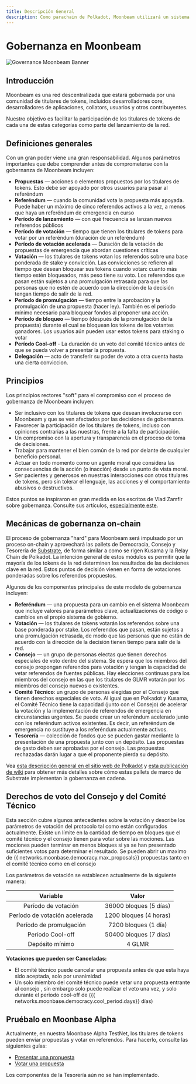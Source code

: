 ```yaml
---
title: Descripción General
description: Como parachain de Polkadot, Moonbeam utilizará un sistema de gobernanza on-chain, lo que permitirá un voto ponderado de las partes interesadas en los referendos públicos.
---
```


# Gobernanza en Moonbeam

![Governance Moonbeam Banner](/images/governance/governance-overview-banner.png)

## Introducción

Moonbeam es una red descentralizada que estará gobernada por una comunidad de titulares de tokens, incluidos desarrolladores core, desarrolladores de aplicaciones, collators, usuarios y otros contribuyentes.

Nuestro objetivo es facilitar la participación de los titulares de tokens de cada una de estas categorías como parte del lanzamiento de la red.

## Definiciones generales

Con un gran poder viene una gran responsabilidad. Algunos parámetros importantes que debe comprender antes de comprometerse con la gobernanza de Moonbeam incluyen:

 - **Propuestas** — acciones o elementos propuestos por los titulares de tokens. Esto debe ser apoyado por otros usuarios para pasar al referéndum
 - **Referéndum** — cuando la comunidad vota la propuesta más apoyada. Puede haber un máximo de cinco referendos activos a la vez, a menos que haya un referéndum de emergencia en curso
 - **Período de lanzamiento** — con qué frecuencia se lanzan nuevos referendos públicos
 - **Período de votación** — tiempo que tienen los titulares de tokens para votar por un referéndum (duración de un referéndum)
 - **Período de votación acelerada** — Duración de la votación de propuestas de emergencia que abordan cuestiones críticas
- **Votación** —  los titulares de tokens votan los referendos sobre una base ponderada de stake y convicción. Las convicciones se refieren al tiempo que desean bloquear sus tokens cuando votan: cuanto más tiempo estén bloqueados, más peso tiene su voto. Los referendos que pasan están sujetos a una promulgación retrasada para que las personas que no estén de acuerdo con la dirección de la decisión tengan tiempo de salir de la red.
 - **Período de promulgación** — tiempo entre la aprobación y la promulgación de una propuesta (hacer ley). También es el período mínimo necesario para bloquear fondos al proponer una acción.
 - **Período de bloqueo** — tiempo (después de la promulgación de la propuesta) durante el cual se bloquean los tokens de los votantes ganadores. Los usuarios aún pueden usar estos tokens para staking o votar
 - **Período Cool-off** - La duración de un veto del comité técnico antes de que se pueda volver a presentar la propuesta.
 - **Delegación** —  acto de transferir su poder de voto a otra cuenta hasta una cierta conviccion.

## Principios

Los principios rectores "soft" para el compromiso con el proceso de gobernanza de Moonbeam incluyen:

 - Ser inclusivo con los titulares de tokens que desean involucrarse con Moonbeam y que se ven afectados por las decisiones de gobernanza.
 - Favorecer la participación de los titulares de tokens, incluso con opiniones contrarias a las nuestras, frente a la falta de participación.
 - Un compromiso con la apertura y transparencia en el proceso de toma de decisiones.
 - Trabajar para mantener el bien común de la red por delante de cualquier beneficio personal.
 - Actuar en todo momento como un agente moral que considera las consecuencias de la acción (o inacción) desde un punto de vista moral.
 - Ser pacientes y generosos en nuestras interacciones con otros titulares de tokens, pero sin tolerar el lenguaje, las acciones y el comportamiento abusivos o destructivos.

Estos puntos se inspiraron en gran medida en los escritos de Vlad Zamfir sobre gobernanza. Consulte sus artículos, [especialmente este](https://medium.com/@Vlad_Zamfir/how-to-participate-in-blockchain-governance-in-good-faith-and-with-good-manners-bd4e16846434).

## Mecánicas de gobernanza on-chain

El proceso de gobernanza "hard" para Moonbeam será impulsado por un proceso on-chain y aprovechará las pallets de Democracia, Consejo y Tesorería de [Substrate](/resources/glossary/#substrate-frame-pallets), de forma similar a como se rigen Kusama y la Relay Chain de Polkadot. La intención general de estos módulos es permitir que la mayoría de los tokens de la red determinen los resultados de las decisiones clave en la red. Estos puntos de decisión vienen en forma de votaciones ponderadas sobre los referendos propuestos.

Algunos de los componentes principales de este modelo de gobernanza incluyen:

 - **Referéndum** — una propuesta para un cambio en el sistema Moonbeam que incluye valores para parámetros clave, actualizaciones de código o cambios en el propio sistema de gobierno.
 - **Votación** — los titulares de tokens votarán los referendos sobre una base ponderada por stake. Los referendos que pasan, están sujetos a una promulgación retrasada, de modo que las personas que no están de acuerdo con la dirección de la decisión tienen tiempo para salir de la red.
 - **Consejo** — un grupo de personas electas que tienen derechos especiales de voto dentro del sistema. Se espera que los miembros del consejo propongan referendos para votación y tengan la capacidad de vetar referendos de fuentes públicas. Hay elecciones continuas para los miembros del consejo en las que los titulares de GLMR votarán por los miembros del consejo nuevos o existentes.
 - **Comité Técnico**: un grupo de personas elegidas por el Consejo que tienen derechos especiales de voto. Al igual que en Polkadot y Kusama, el Comité Técnico tiene la capacidad (junto con el Consejo) de acelerar la votación y la implementación de referendos de emergencia en circunstancias urgentes. Se puede crear un referéndum acelerado junto con los referéndum activos existentes. Es decir, un referéndum de emergencia no sustituye a los referéndum actualmente activos.
 - **Tesorería** —  colección de fondos que se pueden gastar mediante la presentación de una propuesta junto con un depósito. Las propuestas de gasto deben ser aprobadas por el consejo. Las propuestas rechazadas darán lugar a que el proponente pierda su depósito.

Vea [esta descripción general en el sitio web de Polkadot](https://polkadot.network/a-walkthrough-of-polkadots-governance/) y [esta publicación de wiki](https://wiki.polkadot.network/docs/learn-governance) para obtener más detalles sobre cómo estas pallets de marco de Substrate implementan la gobernanza en cadena.

## Derechos de voto del Consejo y del Comité Técnico

Esta sección cubre algunos antecedentes sobre la votación y describe los parámetros de votación del protocolo tal como están configurados actualmente. Existe un límite en la cantidad de tiempo en bloques que el comité técnico y el consejo tienen para votar sobre las mociones. Las mociones pueden terminar en menos bloques si ya se han presentado suficientes votos para determinar el resultado. Se pueden abrir un maximo de {{ networks.moonbase.democracy.max_proposals}} propuestas tanto en el comité técnico como en el consejo

Los parámetros de votación se establecen actualmente de la siguiente manera:

|             Variable             |     |                         Valor                         |
| :------------------------------: | :-: | :---------------------------------------------------: |
|     Período de votación     |     |     36000 bloques (5 días)     |
|        Período de votación acelerada        |     |     1200 bloques (4 horas)     | 
|          Período de promulgación           |     |     7200 bloques (1 día)  |
| Período Cool-off |     |    50400 bloques (7 días)  |
|              Depósito mínimo              |     | 4 GLMR |

**Votaciones que pueden ser Canceladas:**

 * El comité técnico puede cancelar una propuesta antes de que esta haya sido aceptada, solo por unanimidad
 * Un solo miembro del comité técnico puede vetar una propuesta entrante al consejo , sin embargo solo puede realizar el veto una vez, y solo durante el periodo cool-off de ({{ networks.moonbase.democracy.cool_period.days}} días)

## Pruébalo en Moonbase Alpha

Actualmente, en nuestra Moonbase Alpha TestNet, los titulares de tokens pueden enviar propuestas y votar en referendos. Para hacerlo, consulte las siguientes guías:

 - [Presentar una propuesta](/governance/proposals/)
 - [Votar una propuesta](/governance/voting/)

Los componentes de la Tesorería aún no se han implementado.
